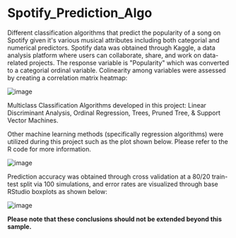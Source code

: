 # Spotify_Prediction_Algo
Different classification algorithms that predict the popularity of a song on Spotify given it's various musical attributes including both categorial and numerical predictors. Spotify data was obtained through Kaggle, a data analysis platform where users can collaborate, share, and work on data-related projects. The response variable is "Popularity" which was converted to a categorial ordinal variable. Colinearity among variables were assessed by creating a correlation matrix heatmap:

![image](https://github.com/ankith-py/Spotify_Prediction_Algo/assets/87325426/803afcfa-0531-4ae6-b217-c03a7e946b47)

Multiclass Classification Algorithms developed in this project: Linear Discriminant Analysis, Ordinal Regression, Trees, Pruned Tree, & Support Vector Machines.

Other machine learning methods (specifically regression algorithms) were utilized during this project such as the plot shown below. Please refer to the R code for more information.

![image](https://github.com/ankith-py/Spotify_Prediction_Algo/assets/87325426/2f789b81-7488-4399-8c07-7d2a8dd54c55)

Prediction accuracy was obtained through cross validation at a 80/20 train-test split via 100 simulations, and error rates are visualized through base RStudio boxplots as shown below:

![image](https://github.com/ankith-py/Spotify_Prediction_Algo/assets/87325426/1b90ca2f-895a-405a-8b1a-c547b470db96)


**Please note that these conclusions should not be extended beyond this sample.**
